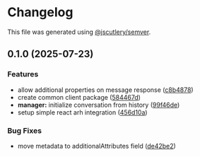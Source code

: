 # Changelog

This file was generated using [@jscutlery/semver](https://github.com/jscutlery/semver).

## 0.1.0 (2025-07-23)


### Features

* allow additional properties on message response ([c8b4878](https://github.com/Hyperkid123/ai-web-clients/commit/c8b48783e62706f4463f7091805f79a02fab0fab))
* create common client package ([584467d](https://github.com/Hyperkid123/ai-web-clients/commit/584467d774a45dd8a5f83fce73a8d00766200934))
* **manager:** initialize conversation from history ([99f46de](https://github.com/Hyperkid123/ai-web-clients/commit/99f46dedbae10c42c6b275ce93364ffeea6b8006))
* setup simple react arh integration ([456d10a](https://github.com/Hyperkid123/ai-web-clients/commit/456d10a059d8da36c4b3275926b7a7d908229d10))


### Bug Fixes

* move metadata to additionalAttributes field ([de42be2](https://github.com/Hyperkid123/ai-web-clients/commit/de42be2368619a9e89c87d7dd034991169dffafa))
